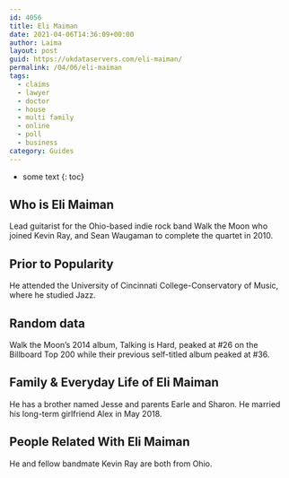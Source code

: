 ```yaml
---
id: 4056
title: Eli Maiman
date: 2021-04-06T14:36:09+00:00
author: Laima
layout: post
guid: https://ukdataservers.com/eli-maiman/
permalink: /04/06/eli-maiman
tags:
  - claims
  - lawyer
  - doctor
  - house
  - multi family
  - online
  - poll
  - business
category: Guides
---
```


* some text
{: toc}


## Who is Eli Maiman
                  
                  
                  
Lead guitarist for the Ohio-based indie rock band Walk the Moon who joined Kevin Ray, and Sean Waugaman to complete the quartet in 2010.
                  
              
            
              
            
                
                
                
## Prior to Popularity
                  
                  
                  
He attended the University of Cincinnati College-Conservatory of Music, where he studied Jazz.
                  
              
            
              
            
                
                
                
## Random data
                  
                  
                  
Walk the Moon&#8217;s 2014 album, Talking is Hard, peaked at #26 on the Billboard Top 200 while their previous self-titled album peaked at #36.
                  
              
            
              
            
                
                
                
## Family & Everyday Life of Eli Maiman
                  
                  
                  
He has a brother named Jesse and parents Earle and Sharon. He married his long-term girlfriend Alex in May 2018.
                  
              
            
              
            
                
                
                
## People Related With Eli Maiman
                  
                  
                  
He and fellow bandmate Kevin Ray are both from Ohio.
                  
              
            
              
            
                
              
            
              
              
            
            
              
            
          
          
          